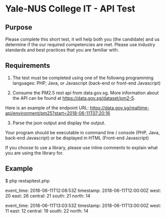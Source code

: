 Yale-NUS College IT - API Test
==============================

## Purpose

Please complete this short test, it will help both you (the candidate) and us determine if the our required competencies are met. Please use industry standards and best practices that you are familiar with. 

## Requirements

1. The test must be completed using one of the followng programming languages: PHP, Java, or Javascript (back-end or front-end Javascript)

2. Consume the PM2.5 rest api from data.gov.sg. More information about the API can be found at https://data.gov.sg/dataset/pm2-5.

Here is an example of the endpoint URL: https://data.gov.sg/realtime-api/environment/pm25?start=2018-06-11T07:20:16

3. Parse the json output and display the output.

Your program should be executable in command line / console (PHP, Java, back-end Javascript) or be displayed in HTML (Front-end Javascript)

If you choose to use a library, please use inline comments to explain what you are using the library for. 

## Example

$ php restapitest.php


event_time: 2018-06-11T12:08:53Z
timestamp: 2018-06-11T12:00:00Z
west: 20
east: 26
central: 21
south: 21
north: 14


event_time: 2018-06-11T13:03:53Z
timestamp: 2018-06-11T13:00:00Z
west: 11
east: 12
central: 19
south: 22
north: 14
